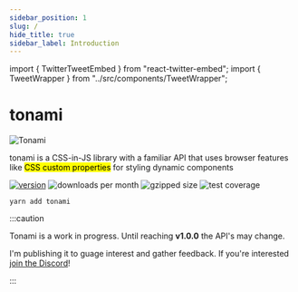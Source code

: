 ```yaml
---
sidebar_position: 1
slug: /
hide_title: true
sidebar_label: Introduction
---
```


import { TwitterTweetEmbed } from "react-twitter-embed";
import { TweetWrapper } from "../src/components/TweetWrapper";

<div style={{textAlign: "center"}}>

# tonami

<img src="/img/logo.svg" className="home-img" alt="Tonami" width={250} />

<p className="intro">tonami is a CSS-in-JS library with a familiar API that uses browser features like <mark>CSS custom properties</mark> for styling dynamic components</p>

</div>

<div className="shields">

[![version][version-badge]][package]
![downloads per month][downloads]
![gzipped size][size]
![test coverage][coverage]

</div>

```shell
yarn add tonami
```

:::caution

Tonami is a work in progress. Until reaching **v1.0.0** the API's may change.

I'm publishing it to guage interest and gather feedback. If you're interested [join the Discord](https://discord.gg/nbqTWkjM)!

:::

<TweetWrapper>
  <TwitterTweetEmbed tweetId={"1416204983352107008"} />
</TweetWrapper>

<!-- prettier-ignore-start -->
[version-badge]: https://img.shields.io/npm/v/tonami?style=flat-square
[package]: https://www.npmjs.com/package/tonami
[downloads]: https://img.shields.io/npm/dm/tonami?style=flat-square
[size]: https://img.shields.io/bundlephobia/minzip/tonami?style=flat-square
[coverage]: https://img.shields.io/codecov/c/github/tone-row/tonami?style=flat-square
<!-- prettier-ignore-end -->
